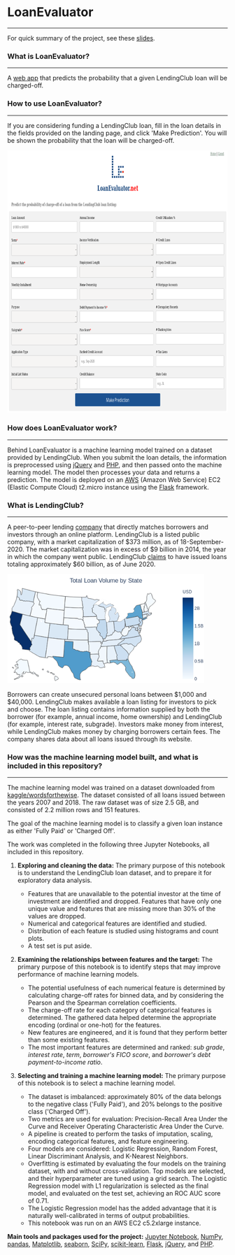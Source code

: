 # LoanEvaluator
---

For quick summary of the project, see these
[slides](slides.pdf).

### What is LoanEvaluator?
---

A 
[web app](http://www.loanevaluator.net) 
that predicts the probability 
that a given LendingClub loan will be charged-off.


### How to use LoanEvaluator?
---

If you are considering funding a LendingClub loan, fill in the
loan details in the fields provided on the landing page, and click
'Make Prediction'. You will be shown the probability that 
the loan will be charged-off.

<img src='images/landing_page.png' width='900px' height='600px'>


### How does LoanEvaluator work?
---

Behind LoanEvaluator is a machine learning model trained on a dataset 
provided by LendingClub. When you submit the loan details, the information
is preprocessed using 
[jQuery](http://jquery.com)
and 
[PHP](http://www.php.net),
and then passed onto the machine learning model. The model then processes your
data and returns a prediction. The model is deployed on an 
[AWS](http://aws.amazon.com)
(Amazon Web Service) EC2 (Elastic Compute Cloud) t2.micro instance using the 
[Flask](http://palletsprojects.com/p/flask)
framework. 


### What is LendingClub?
---

A peer-to-peer lending 
[company](http://www.lendingclub.com) 
that directly matches borrowers and investors through an online platform. 
LendingClub is a listed public company, with a market capitalization of $373 
million, as of 18-September-2020. The market capitalization was in excess of 
$9 billion in 2014, the year in which the company went public. LendingClub 
[claims](http://www.lendingclub.com/info/statistics.action) 
to have issued loans totaling approximately $60 billion, as of June 2020.

<img src='images/loan_map.png' width='450px' height='250px'>

Borrowers can create unsecured personal loans between $1,000 and $40,000.
LendingClub makes available a loan listing for investors to
pick and choose. The loan listing contains information supplied
by both the borrower (for example, annual income, home ownership) and 
LendingClub (for example, interest rate, subgrade). Investors make money 
from interest, while LendingClub makes money by charging borrowers 
certain fees. The company shares data about all loans issued through its 
website.


### How was the machine learning model built, and what is included in this repository?
---

The machine learning model was trained on a dataset downloaded from 
[kaggle/wordsforthewise](http://www.kaggle.com/wordsforthewise/lending-club).
The dataset consisted of all loans issued between the years 2007 and 2018. 
The raw dataset was of size 2.5 GB, and consisted of 2.2 million rows and 
151 features. 

The goal of the machine learning model is to classify 
a given loan instance as either 'Fully Paid' or 'Charged Off'.

The work was completed in the following three Jupyter Notebooks, all
included in this repository.

1. **Exploring and cleaning the data:**
The primary purpose of this notebook is to understand the LendingClub loan 
dataset, and to prepare it for exploratory data analysis. 
    - Features that are unavailable to the potential investor at the time of 
investment are identified and dropped. Features that have only 
one unique value and features that are missing more than 30% of the values 
are dropped.
    - Numerical and categorical features are identified and studied. 
    - Distribution of each feature is studied using histograms and 
count plots.
    - A test set is put aside.

2. **Examining the relationships between features and the target:**
The primary purpose of this notebook is to identify steps that may improve 
performance of machine learning models.
    - The potential usefulness of each numerical feature is determined 
by calculating charge-off rates for binned data, and by considering the Pearson 
and the Spearman correlation coefficients.
    - The charge-off rate for each category of categorical features
is determined. The gathered data helped determine the appropriate encoding 
(ordinal or one-hot) for the features.
    - New features are engineered, and it is found that they perform
better than some existing features.
    - The most important features are determined and ranked: *sub grade*, 
*interest rate*, *term*, *borrower's FICO score*, and 
*borrower's debt payment-to-income ratio*.

3. **Selecting and training a machine learning model:**
The primary purpose of this notebook is to select a machine learning model. 
    - The dataset is imbalanced: approximately 80% of the data belongs 
to the negative class ('Fully Paid'), and 20% belongs to the positive class 
('Charged Off'). 
    - Two metrics are used for evaluation:
Precision-Recall Area Under the Curve and Receiver Operating 
Characteristic Area Under the Curve. 
    - A pipeline is created to perform the tasks of imputation, scaling,
encoding categorical features, and feature engineering.
    - Four models are considered: Logistic Regression, Random Forest, 
Linear Discriminant Analysis, and K-Nearest Neighbors. 
    - Overfitting is estimated
by evaluating the four models on the training dataset, with and without 
cross-validation. Top models are selected, and their hyperparameter are
tuned using a grid search. The Logistic Regression model with 
L1 regularization is selected as the final model, and evaluated on the 
test set, achieving an ROC AUC score of 0.71.
    - The Logistic Regression model has the added advantage that it is 
naturally well-calibrated in terms of output probabilities.
    - This notebook was run on an AWS EC2 c5.2xlarge instance.

**Main tools and packages used for the project:** 
[Jupyter Notebook](http://jupyter.org), 
[NumPy](http://numpy.org), 
[pandas](http://pandas.pydata.org), 
[Matplotlib](http://matplotlib.org), 
[seaborn](http://seaborn.pydata.org), 
[SciPy](http://www.scipy.org),
[scikit-learn](http://scikit-learn.org),
[Flask](http://palletsprojects.com/p/flask),
[jQuery](http://jquery.com), 
and 
[PHP](http://www.php.net).
